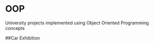 # OOP
University projects implemented using Object Oriented Programming concepts

##Car Exhibition

